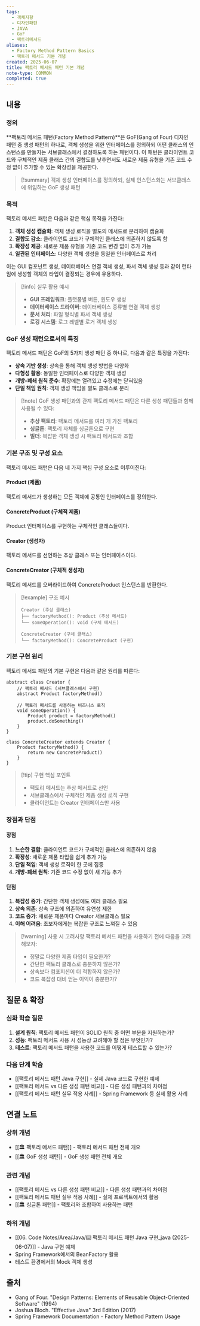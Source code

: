 ```yaml
---
tags:
  - 객체지향
  - 디자인패턴
  - JAVA
  - GoF
  - 팩토리메서드
aliases:
  - Factory Method Pattern Basics
  - 팩토리 메서드 기본 개념
created: 2025-06-07
title: 팩토리 메서드 패턴 기본 개념
note-type: COMMON
completed: true
---
```


## 내용

### 정의

**팩토리 메서드 패턴(Factory Method Pattern)**은 GoF(Gang of Four) 디자인 패턴 중 생성 패턴의 하나로, 객체 생성을 위한 인터페이스를 정의하되 어떤 클래스의 인스턴스를 만들지는 서브클래스에서 결정하도록 하는 패턴이다. 이 패턴은 클라이언트 코드와 구체적인 제품 클래스 간의 결합도를 낮추면서도 새로운 제품 유형을 기존 코드 수정 없이 추가할 수 있는 확장성을 제공한다.

>[!summary]
>객체 생성 인터페이스를 정의하되, 실제 인스턴스화는 서브클래스에 위임하는 GoF 생성 패턴

### 목적

팩토리 메서드 패턴은 다음과 같은 핵심 목적을 가진다:

1. **객체 생성 캡슐화**: 객체 생성 로직을 별도의 메서드로 분리하여 캡슐화
2. **결합도 감소**: 클라이언트 코드가 구체적인 클래스에 의존하지 않도록 함
3. **확장성 제공**: 새로운 제품 유형을 기존 코드 변경 없이 추가 가능
4. **일관된 인터페이스**: 다양한 객체 생성을 동일한 인터페이스로 처리

이는 GUI 컴포넌트 생성, 데이터베이스 연결 객체 생성, 파서 객체 생성 등과 같이 런타임에 생성할 객체의 타입이 결정되는 경우에 유용하다.

>[!info] 실무 활용 예시
>- **GUI 프레임워크**: 플랫폼별 버튼, 윈도우 생성
>- **데이터베이스 드라이버**: 데이터베이스 종류별 연결 객체 생성
>- **문서 처리**: 파일 형식별 파서 객체 생성
>- **로깅 시스템**: 로그 레벨별 로거 객체 생성

### GoF 생성 패턴으로서의 특징

팩토리 메서드 패턴은 GoF의 5가지 생성 패턴 중 하나로, 다음과 같은 특징을 가진다:

- **상속 기반 생성**: 상속을 통해 객체 생성 방법을 다양화
- **다형성 활용**: 동일한 인터페이스로 다양한 객체 생성
- **개방-폐쇄 원칙 준수**: 확장에는 열려있고 수정에는 닫혀있음
- **단일 책임 원칙**: 객체 생성 책임을 별도 클래스로 분리

>[!note] GoF 생성 패턴과의 관계
>팩토리 메서드 패턴은 다른 생성 패턴들과 함께 사용될 수 있다:
>- **추상 팩토리**: 팩토리 메서드를 여러 개 가진 팩토리
>- **싱글톤**: 팩토리 자체를 싱글톤으로 구현
>- **빌더**: 복잡한 객체 생성 시 팩토리 메서드와 조합

### 기본 구조 및 구성 요소

팩토리 메서드 패턴은 다음 네 가지 핵심 구성 요소로 이루어진다:

#### Product (제품)
팩토리 메서드가 생성하는 모든 객체에 공통인 인터페이스를 정의한다.

#### ConcreteProduct (구체적 제품)
Product 인터페이스를 구현하는 구체적인 클래스들이다.

#### Creator (생성자)
팩토리 메서드를 선언하는 추상 클래스 또는 인터페이스이다.

#### ConcreteCreator (구체적 생성자)
팩토리 메서드를 오버라이드하여 ConcreteProduct 인스턴스를 반환한다.

>[!example] 구조 예시
>```
>Creator (추상 클래스)
>├── factoryMethod(): Product (추상 메서드)
>└── someOperation(): void (구체 메서드)
>
>ConcreteCreator (구체 클래스)
>└── factoryMethod(): ConcreteProduct (구현)
>```

### 기본 구현 원리

팩토리 메서드 패턴의 기본 구현은 다음과 같은 원리를 따른다:

```pseudocode
abstract class Creator {
    // 팩토리 메서드 (서브클래스에서 구현)
    abstract Product factoryMethod()
    
    // 팩토리 메서드를 사용하는 비즈니스 로직
    void someOperation() {
        Product product = factoryMethod()
        product.doSomething()
    }
}

class ConcreteCreator extends Creator {
    Product factoryMethod() {
        return new ConcreteProduct()
    }
}
```

>[!tip] 구현 핵심 포인트
>- 팩토리 메서드는 추상 메서드로 선언
>- 서브클래스에서 구체적인 제품 생성 로직 구현
>- 클라이언트는 Creator 인터페이스만 사용

### 장점과 단점

#### 장점
1. **느슨한 결합**: 클라이언트 코드가 구체적인 클래스에 의존하지 않음
2. **확장성**: 새로운 제품 타입을 쉽게 추가 가능
3. **단일 책임**: 객체 생성 로직이 한 곳에 집중
4. **개방-폐쇄 원칙**: 기존 코드 수정 없이 새 기능 추가

#### 단점
1. **복잡성 증가**: 간단한 객체 생성에도 여러 클래스 필요
2. **상속 의존**: 상속 구조에 의존하여 유연성 제한
3. **코드 증가**: 새로운 제품마다 Creator 서브클래스 필요
4. **이해 어려움**: 초보자에게는 복잡한 구조로 느껴질 수 있음

>[!warning] 사용 시 고려사항
>팩토리 메서드 패턴을 사용하기 전에 다음을 고려해보자:
>- 정말로 다양한 제품 타입이 필요한가?
>- 간단한 팩토리 클래스로 충분하지 않은가?
>- 상속보다 컴포지션이 더 적합하지 않은가?
>- 코드 복잡성 대비 얻는 이익이 충분한가?

## 질문 & 확장

### 심화 학습 질문

1. **설계 원칙**: 팩토리 메서드 패턴이 SOLID 원칙 중 어떤 부분을 지원하는가?
2. **성능**: 팩토리 메서드 사용 시 성능상 고려해야 할 점은 무엇인가?
3. **테스트**: 팩토리 메서드 패턴을 사용한 코드를 어떻게 테스트할 수 있는가?

### 다음 단계 학습

- [[팩토리 메서드 패턴 Java 구현]] - 실제 Java 코드로 구현한 예제
- [[팩토리 메서드 vs 다른 생성 패턴 비교]] - 다른 생성 패턴과의 차이점
- [[팩토리 메서드 패턴 실무 적용 사례]] - Spring Framework 등 실제 활용 사례

## 연결 노트

### 상위 개념
- [[🏛️ 팩토리 메서드 패턴]] - 팩토리 메서드 패턴 전체 개요
- [[🏛️ GoF 생성 패턴]] - GoF 생성 패턴 전체 개요

### 관련 개념
- [[팩토리 메서드 vs 다른 생성 패턴 비교]] - 다른 생성 패턴과의 차이점
- [[팩토리 메서드 패턴 실무 적용 사례]] - 실제 프로젝트에서의 활용
- [[🏛️ 싱글톤 패턴]] - 팩토리와 조합하여 사용하는 패턴

### 하위 개념
- [[06. Code Notes/Area/Java/⌨️ 팩토리 메서드 패턴 Java 구현_java (2025-06-07)]] - Java 구현 예제
- Spring Framework에서의 BeanFactory 활용
- 테스트 환경에서의 Mock 객체 생성

## 출처

- Gang of Four. "Design Patterns: Elements of Reusable Object-Oriented Software" (1994)
- Joshua Bloch. "Effective Java" 3rd Edition (2017)
- Spring Framework Documentation - Factory Method Pattern Usage 